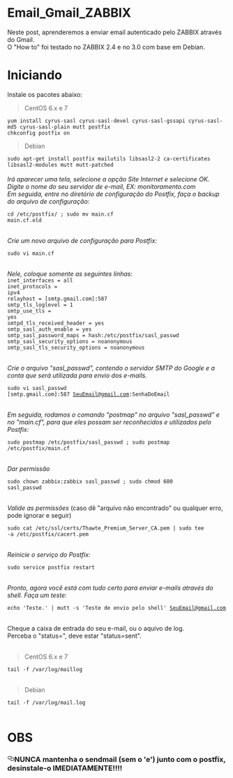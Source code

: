 # Email_Gmail_ZABBIX
Neste post, aprenderemos a enviar email autenticado pelo ZABBIX através do Gmail.<br>
O "How to" foi testado no ZABBIX 2.4 e no 3.0 com base em Debian.

# Iniciando

Instale os pacotes abaixo:<br>
<blockquote> <p>CentOS 6.x e 7</p> </blockquote>
<code>yum install cyrus-sasl cyrus-sasl-devel cyrus-sasl-gssapi cyrus-sasl-md5 cyrus-sasl-plain mutt postfix</code><br>
<code>chkconfig postfix on</code><br>
<!--<code>service postfix start</code><br><br>-->
<blockquote> <p>Debian</p> </blockquote>
<code>sudo apt-get install postfix mailutils libsasl2-2 ca-certificates libsasl2-modules mutt mutt-patched</code><br><br>
<i>Irá aparecer uma tela, selecione a opção Site Internet e selecione OK.</i><br>
<i>Digite o nome do seu servidor de e-mail, EX: monitoramento.com</i><br>
<i>Em seguida, entre no diretório de configuração do Postfix, faça o backup do arquivo de configuração:</i><br>

<code>cd /etc/postfix/ ; sudo mv main.cf main.cf.old</code><br><br>

<i>Crie um novo arquivo de configuração para Postfix: </i><br>

<code>sudo vi main.cf </code><br><br>

<i>Nele, coloque somente as seguintes linhas: </i><br>
<code>inet_interfaces = all</code><br>
<code>inet_protocols = ipv4</code><br>
<code>relayhost = [smtp.gmail.com]:587</code><br>
<code>smtp_tls_loglevel = 1</code><br>
<code>smtp_use_tls = yes</code><br>
<code>smtpd_tls_received_header = yes</code><br>
<code>smtp_sasl_auth_enable = yes</code><br>
<code>smtp_sasl_password_maps = hash:/etc/postfix/sasl_passwd</code><br>
<code>smtp_sasl_security_options = noanonymous</code><br>
<code>smtp_sasl_tls_security_options = noanonymous</code><br><br>

<i>Crie o arquivo "sasl_passwd", contendo o servidor SMTP do Google e a conta que será utilizada para envio dos e-mails. </i><br>

<code>sudo vi sasl_passwd </code><br>
<code>[smtp.gmail.com]:587 SeuEmail@gmail.com:SenhaDoEmail</code><br><br>

<i>Em seguida, rodamos o comando "postmap" no arquivo "sasl_passwd" e no "main.cf", para que eles possam ser reconhecidos e utilizados pelo Postfix:</i><br>

<code>sudo postmap /etc/postfix/sasl_passwd ; sudo postmap /etc/postfix/main.cf</code><br><br>

<i>Dar permissão</i><br>

<code>sudo chown zabbix:zabbix sasl_passwd ; sudo chmod 600 sasl_passwd</code><br><br>

<i>Valide as permissões</i> (caso dê "arquivo não encontrado" ou qualquer erro, pode ignorar e seguir)<br>

<code>sudo cat /etc/ssl/certs/Thawte_Premium_Server_CA.pem | sudo tee -a /etc/postfix/cacert.pem</code><br><br>

<i>Reinicie o serviço do Postfix: </i><br>

<code>sudo service postfix restart </code><br><br>

<i>Pronto, agora você está com tudo certo para enviar e-mails através do shell. Faça um teste: </i><br>

<code>echo 'Teste.' | mutt -s 'Teste de envio pelo shell' SeuEmail@gmail.com</code><br><br>

Cheque a caixa de entrada do seu e-mail, ou o aquivo de log.<br>
Perceba o "status=", deve estar "status=sent".<br><br>

<blockquote> <p>CentOS 6.x e 7</p> </blockquote>
<code>tail -f /var/log/maillog</code><br><br>

<blockquote> <p>Debian</p> </blockquote>
<code>tail -f /var/log/mail.log</code><br><br>




# OBS

<h3><a id="user-content-features" class="anchor" href="#features" aria-hidden="true"><svg aria-hidden="true" class="octicon octicon-link" height="16" role="img" version="1.1" viewBox="0 0 16 16" width="16"><path d="M4 9h1v1h-1c-1.5 0-3-1.69-3-3.5s1.55-3.5 3-3.5h4c1.45 0 3 1.69 3 3.5 0 1.41-0.91 2.72-2 3.25v-1.16c0.58-0.45 1-1.27 1-2.09 0-1.28-1.02-2.5-2-2.5H4c-0.98 0-2 1.22-2 2.5s1 2.5 2 2.5z m9-3h-1v1h1c1 0 2 1.22 2 2.5s-1.02 2.5-2 2.5H9c-0.98 0-2-1.22-2-2.5 0-0.83 0.42-1.64 1-2.09v-1.16c-1.09 0.53-2 1.84-2 3.25 0 1.81 1.55 3.5 3 3.5h4c1.45 0 3-1.69 3-3.5s-1.5-3.5-3-3.5z"></path></svg></a>NUNCA mantenha o sendmail (sem o 'e') junto com o postfix, desinstale-o IMEDIATAMENTE!!!!</h3>

